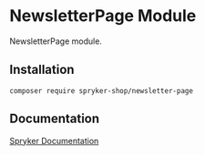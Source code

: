 # NewsletterPage Module

NewsletterPage module.

## Installation

```
composer require spryker-shop/newsletter-page
```

## Documentation

[Spryker Documentation](https://academy.spryker.com)
